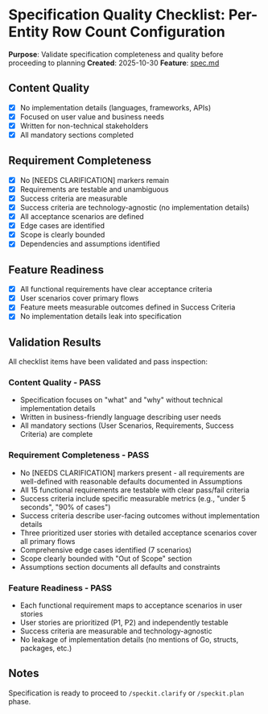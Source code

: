 # Specification Quality Checklist: Per-Entity Row Count Configuration

**Purpose**: Validate specification completeness and quality before proceeding to planning
**Created**: 2025-10-30
**Feature**: [spec.md](../spec.md)

## Content Quality

- [x] No implementation details (languages, frameworks, APIs)
- [x] Focused on user value and business needs
- [x] Written for non-technical stakeholders
- [x] All mandatory sections completed

## Requirement Completeness

- [x] No [NEEDS CLARIFICATION] markers remain
- [x] Requirements are testable and unambiguous
- [x] Success criteria are measurable
- [x] Success criteria are technology-agnostic (no implementation details)
- [x] All acceptance scenarios are defined
- [x] Edge cases are identified
- [x] Scope is clearly bounded
- [x] Dependencies and assumptions identified

## Feature Readiness

- [x] All functional requirements have clear acceptance criteria
- [x] User scenarios cover primary flows
- [x] Feature meets measurable outcomes defined in Success Criteria
- [x] No implementation details leak into specification

## Validation Results

All checklist items have been validated and pass inspection:

### Content Quality - PASS
- Specification focuses on "what" and "why" without technical implementation details
- Written in business-friendly language describing user needs
- All mandatory sections (User Scenarios, Requirements, Success Criteria) are complete

### Requirement Completeness - PASS
- No [NEEDS CLARIFICATION] markers present - all requirements are well-defined with reasonable defaults documented in Assumptions
- All 15 functional requirements are testable with clear pass/fail criteria
- Success criteria include specific measurable metrics (e.g., "under 5 seconds", "90% of cases")
- Success criteria describe user-facing outcomes without implementation details
- Three prioritized user stories with detailed acceptance scenarios cover all primary flows
- Comprehensive edge cases identified (7 scenarios)
- Scope clearly bounded with "Out of Scope" section
- Assumptions section documents all defaults and constraints

### Feature Readiness - PASS
- Each functional requirement maps to acceptance scenarios in user stories
- User stories are prioritized (P1, P2) and independently testable
- Success criteria are measurable and technology-agnostic
- No leakage of implementation details (no mentions of Go, structs, packages, etc.)

## Notes

Specification is ready to proceed to `/speckit.clarify` or `/speckit.plan` phase.
